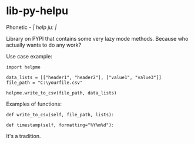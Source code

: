 # lib-py-helpu
Phonetic - *| help juː |*

Library on PYPI that contains some very lazy mode methods.
Because who actually wants to do any work?

Use case example:
```
import helpme

data_lists = [["header1", "header2"], ["value1", "value3"]]
file_path = "C:\yourfile.csv"

helpme.write_to_csv(file_path, data_lists)
```

Examples of functions:
```
def write_to_csv(self, file_path, lists):

def timestamp(self, formatting="%Y%m%d"):
```



It's a tradition.
